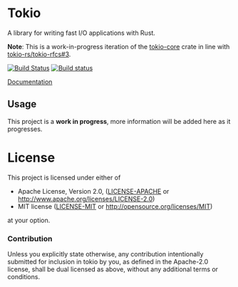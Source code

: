 # Tokio

A library for writing fast I/O applications with Rust.

**Note**: This is a work-in-progress iteration of the [tokio-core] crate in line
with [tokio-rs/tokio-rfcs#3][rfc].

[tokio-core]: https://github.com/tokio-rs/tokio-core
[rfc]: https://github.com/tokio-rs/tokio-rfcs/pull/3

[![Build Status](https://travis-ci.org/tokio-rs/tokio.svg?branch=new-crate)](https://travis-ci.org/tokio-rs/tokio)
[![Build status](https://ci.appveyor.com/api/projects/status/uxiinkgipvy6ehrj/branch/new-crate?svg=true)](https://ci.appveyor.com/project/alexcrichton/tokio/branch/new-crate)

[Documentation](https://tokio-rs.github.io/tokio)

## Usage

This project is a **work in progress**, more information will be added here as
it progresses.

# License

This project is licensed under either of

 * Apache License, Version 2.0, ([LICENSE-APACHE](LICENSE-APACHE) or
   http://www.apache.org/licenses/LICENSE-2.0)
 * MIT license ([LICENSE-MIT](LICENSE-MIT) or
   http://opensource.org/licenses/MIT)

at your option.

### Contribution

Unless you explicitly state otherwise, any contribution intentionally submitted
for inclusion in tokio by you, as defined in the Apache-2.0 license, shall be
dual licensed as above, without any additional terms or conditions.
